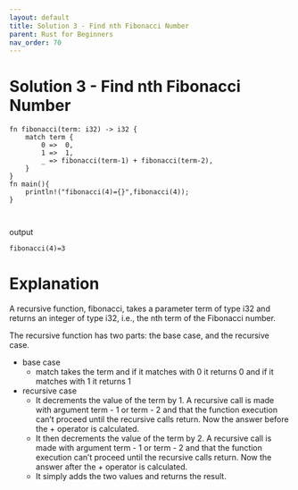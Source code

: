 ```yaml
---
layout: default
title: Solution 3 - Find nth Fibonacci Number
parent: Rust for Beginners
nav_order: 70
---
```


# Solution 3 - Find nth Fibonacci Number

```
fn fibonacci(term: i32) -> i32 {
    match term {
        0 =>  0,
        1 =>  1,
        _ => fibonacci(term-1) + fibonacci(term-2),
    }
}
fn main(){
    println!("fibonacci(4)={}",fibonacci(4));
}



```

output 

```
fibonacci(4)=3

```
# Explanation 

A recursive function, fibonacci, takes a parameter term of type i32 and returns an integer of type i32, i.e., the nth term of the Fibonacci number.

The recursive function has two parts: the base case, and the recursive case.
  - base case
      -  match takes the term and if it matches with 0 it returns 0 and if it matches with 1 it returns 1
  - recursive case
      -  It decrements the value of the term by 1. A recursive call is made with argument term - 1 or term - 2 and that the function execution can’t proceed until the recursive calls return. Now the answer before the + operator is calculated.
      -  It then decrements the value of the term by 2. A recursive call is made with argument term - 1 or term - 2 and that the function execution can’t proceed until the recursive calls return. Now the answer after the + operator is calculated.
      -  It simply adds the two values and returns the result.
      
      
      


